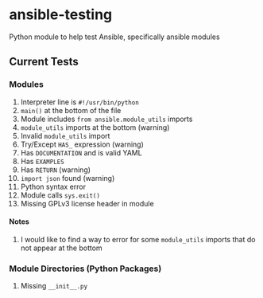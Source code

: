 # ansible-testing
Python module to help test Ansible, specifically ansible modules

## Current Tests

### Modules

1. Interpreter line is `#!/usr/bin/python`
1. `main()` at the bottom of the file
1. Module includes `from ansible.module_utils` imports
1. `module_utils` imports at the bottom (warning)
1. Invalid `module_utils` import
1. Try/Except `HAS_` expression (warning)
1. Has `DOCUMENTATION` and is valid YAML
1. Has `EXAMPLES`
1. Has `RETURN` (warning)
1. `import json` found (warning)
1. Python syntax error
1. Module calls `sys.exit()`
1. Missing GPLv3 license header in module

#### Notes

1. I would like to find a way to error for some `module_utils` imports that do not appear at the bottom

### Module Directories (Python Packages)

1. Missing `__init__.py`
